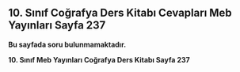 ## 10. Sınıf Coğrafya Ders Kitabı Cevapları Meb Yayınları Sayfa 237

**Bu sayfada soru bulunmamaktadır.**

**10. Sınıf Meb Yayınları Coğrafya Ders Kitabı Sayfa 237**
